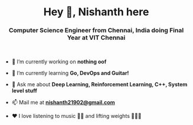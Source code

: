 <!-- Add logo -->
<h1 align="center">Hey 👋, Nishanth here</h1>
<h3 align="center">Computer Science Engineer from Chennai, India doing Final Year at VIT Chennai</h3>
<!--  Put some images/vids to display here
-->

<br>

- 🔭 I’m currently working on **nothing oof**

- 🌱 I’m currently learning **Go, DevOps and Guitar!**

- 💬 Ask me about **Deep Learning, Reinforcement Learning, C++, System level stuff**

- 📫 Mail me at **nishanth21902@gmail.com**

- ❤️ I love listening to music 🎸🥁 and lifting weights 💪🏋️‍♂️

<br>

<br>
